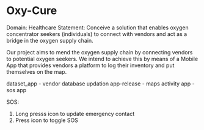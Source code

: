 # Oxy-Cure

Domain: Healthcare
Statement: Conceive a solution that enables oxygen concentrator seekers (individuals) to connect with vendors and act as a bridge in the oxygen supply chain.  

Our project aims to mend the oxygen supply chain by connecting vendors to potential oxygen seekers. We intend to achieve this by means of a Mobile App that provides vendors a platform to log their inventory and put themselves on the map. 

dataset_app - vendor database updation
app-release - maps activity
app - sos app


SOS:

1. Long presss icon to update emergency contact
2. Press icon to toggle SOS

